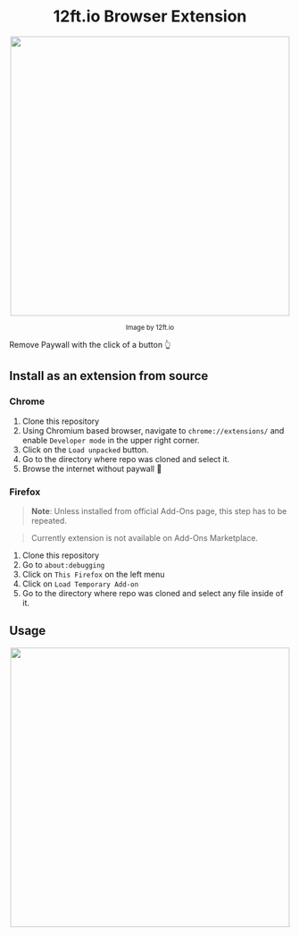 <h1 align="center"> 12ft.io Browser Extension </h1>
<p align="center">
<img src="https://i.imgur.com/axhsX6C.png", width=500>
</p>
<p align="center"><small>Image by 12ft.io</small></p>

Remove Paywall with the click of a button :point_up_2:

## Install as an extension from source

### Chrome

1. Clone this repository
2. Using Chromium based browser, navigate to `chrome://extensions/` and enable `Developer mode` in the upper right corner.
3. Click on the `Load unpacked` button.
4. Go to the directory where repo was cloned and select it.
5. Browse the internet without paywall :money_with_wings:

### Firefox
> **Note**: Unless installed from official Add-Ons page, this step has to be repeated.

> Currently extension is not available on Add-Ons Marketplace.

1. Clone this repository
2. Go to `about:debugging`
3. Click on `This Firefox` on the left menu
4. Click on `Load Temporary Add-on`
5. Go to the directory where repo was cloned and select any file inside of it.


## Usage

<p align="center">
<img src="https://i.imgur.com/CYylwHr.gif", width=500>
</p>
